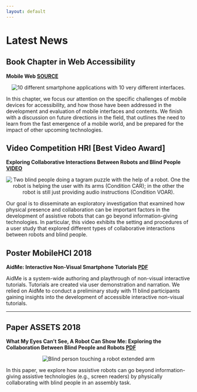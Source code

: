 ```yaml
---
layout: default
---
```

# Latest News

## Book Chapter in Web Accessibility
**Mobile Web [SOURCE](https://link.springer.com/chapter/10.1007/978-1-4471-7440-0_37#citeas)**
<p align="center">
    <img src="https://github.com/AndreFPRodrigues/home/blob/master/img/app_layoutV2.png?raw=true" alt="10 different smartphone applications with 10 very different interfaces."/>
</p>

In this chapter, we focus our attention on the specific challenges of mobile devices for accessibility, and how those have been addressed in the development and evaluation of mobile interfaces and contents. We finish with a discussion on future directions in the field, that outlines the need to learn from the fast emergence of a mobile world, and be prepared for the impact of other upcoming technologies.

## Video Competition HRI [Best Video Award]
**Exploring Collaborative Interactions Between Robots and Blind People [VIDEO](http://gaips.tagus.ist.utl.pt/~fcorreia/assetsVideoFinal.mp4)**
<p align="center">
    <img src="https://github.com/AndreFPRodrigues/home/blob/master/img/conditionsrobot.png?raw=true" alt="Two blind people doing a tagram puzzle with the help of a robot. One the robot is helping the user with its arms (Condition CAR); in the other the robot is still just providing audio instructions (Condition VOAR). "/>
</p>

Our goal is to disseminate an exploratory investigation that examined how physical presence and collaboration can be important factors in the development of assistive robots that can go beyond information-giving technologies. In particular, this video exhibits the setting and procedures of a user study that explored different types of collaborative interactions between robots and blind people.

## Poster MobileHCI 2018 
**AidMe: Interactive Non-Visual Smartphone Tutorials [PDF](./pub/mobilehci18_aidme.pdf)**

AidMe is a system-wide authoring and playthrough of non-visual interactive tutorials. Tutorials are created via user demonstration and narration. We relied on AidMe to conduct a preliminary study with 11 blind participants gaining insights into the development of accessible interactive non-visual tutorials.


*** 

## Paper ASSETS 2018 
**What My Eyes Can’t See, A Robot Can Show Me: Exploring the Collaboration Between Blind People and Robots [PDF](./pub/assets18_robot.pdf)**
<p align="center">
    <img src="https://github.com/AndreFPRodrigues/home/blob/master/img/assests2018.png?raw=true" alt="Blind person touching a robot extended arm"/>
</p>

In this paper, we explore how assistive robots can go beyond information-giving assistive technologies (e.g., screen readers) by physically collaborating with blind people in an assembly task. 








